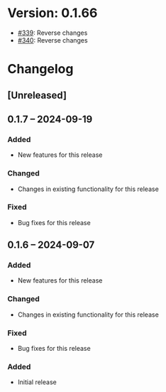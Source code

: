 # Version: 0.1.66

* [#339](https://github.com/ConductionNL/openconnector/pull/339): Reverse changes
* [#340](https://github.com/ConductionNL/openconnector/pull/340): Reverse changes


# Changelog

## [Unreleased]
## 0.1.7 – 2024-09-19
### Added
- New features for this release

### Changed
- Changes in existing functionality for this release

### Fixed
- Bug fixes for this release

## 0.1.6 – 2024-09-07
### Added
- New features for this release

### Changed
- Changes in existing functionality for this release

### Fixed
- Bug fixes for this release

### Added
- Initial release

